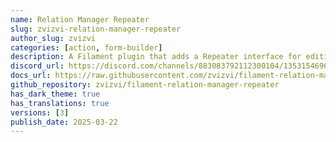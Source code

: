 ```yaml
---
name: Relation Manager Repeater
slug: zvizvi-relation-manager-repeater
author_slug: zvizvi
categories: [action, form-builder]
description: A Filament plugin that adds a Repeater interface for editing relationship records in relation managers.
discord_url: https://discord.com/channels/883083792112300104/1353154696155627622
docs_url: https://raw.githubusercontent.com/zvizvi/filament-relation-manager-repeater/main/README.md
github_repository: zvizvi/filament-relation-manager-repeater
has_dark_theme: true
has_translations: true
versions: [3]
publish_date: 2025-03-22
---
```

